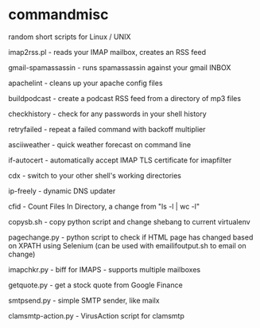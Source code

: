 commandmisc
===========

random short scripts for Linux / UNIX


imap2rss.pl - reads your IMAP mailbox, creates an RSS feed

gmail-spamassassin - runs spamassassin against your gmail INBOX

apachelint - cleans up your apache config files

buildpodcast - create a podcast RSS feed from a directory of mp3 files

checkhistory - check for any passwords in your shell history

retryfailed - repeat a failed command with backoff multiplier

asciiweather - quick weather forecast on command line

if-autocert - automatically accept IMAP TLS certificate for imapfilter

cdx - switch to your other shell's working directories

ip-freely - dynamic DNS updater

cfid - Count Files In Directory, a change from "ls -l | wc -l"

copysb.sh - copy python script and change shebang to current virtualenv

pagechange.py - python script to check if HTML page has changed based on XPATH using Selenium
(can be used with emailifoutput.sh to email on change)

imapchkr.py - biff for IMAPS - supports multiple mailboxes

getquote.py - get a stock quote from Google Finance

smtpsend.py - simple SMTP sender, like mailx

clamsmtp-action.py - VirusAction script for clamsmtp
